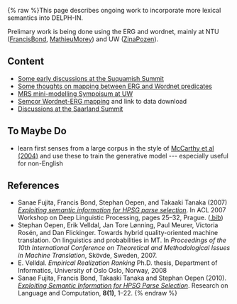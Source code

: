 {% raw %}This page describes ongoing work to incorporate more lexical semantics
into DELPH-IN.

Prelimary work is being done using the ERG and wordnet, mainly at NTU
([FrancisBond](https://blog.inductorsoftware.com/docsproto/summits/FrancisBond), [MathieuMorey](/MathieuMorey)) and UW
([ZinaPozen](https://blog.inductorsoftware.com/docsproto/summits/ZinaPozen)).

## Content

- [Some early discussions at the Suquamish
Summit](https://blog.inductorsoftware.com/docsproto/summits/SuquamishMRSWordNet)
- [Some thoughts on mapping between ERG and Wordnet
predicates](../LexsemMapping)
- [MRS mini-modelling Sympoisum at UW](https://blog.inductorsoftware.com/docsproto/summits/RmrsLm)
- [Semcor Wordnet-ERG mapping](../SemCor) and link to data download
- [Discussions at the Saarland Summit](https://blog.inductorsoftware.com/docsproto/summits/SaarlandMrsWordnet)

## To Maybe Do

- learn first senses from a large corpus in the style of [McCarthy et
al (2004)](http://aclweb.org/anthology-new/P/P04/P04-1036.pdf) and
use these to train the generative model --- especially useful for
non-English

## References

- Sanae Fujita, Francis Bond, Stephan Oepen, and Takaaki Tanaka (2007)
*[Exploiting semantic information for HPSG parse
selection](http://aclweb.org/anthology-new/W/W07/W07-1204.pdf)*. In
ACL 2007 Workshop on Deep Linguistic Processing, pages 25–32,
Prague. ([.bib](http://aclweb.org/anthology-new/W/W07/W07-1204.bib))
- Stephan Oepen, Erik Velldal, Jan Tore Lønning, Paul Meurer, Victoria
Rosén, and Dan Flickinger. Towards hybrid quality-oriented machine
translation. On linguistics and probabilities in MT. In *Proceedings
of the 10th International Conference on Theoretical and
Methodological Issues in Machine Translation*, Skövde, Sweden, 2007.
- E. Velldal. *Empirical Realization Ranking* Ph.D. thesis, Department
of Informatics, University of Oslo Oslo, Norway, 2008
- Sanae Fujita, Francis Bond, Takaaki Tanaka and Stephan Oepen (2010).
*[Exploiting Semantic Information for HPSG Parse
Selection](http://dx.doi.org/10.1007/s11168-010-9069-7)*. Research
on Language and Computation, **8(1)**, 1–22.
<update date omitted for speed>{% endraw %}
